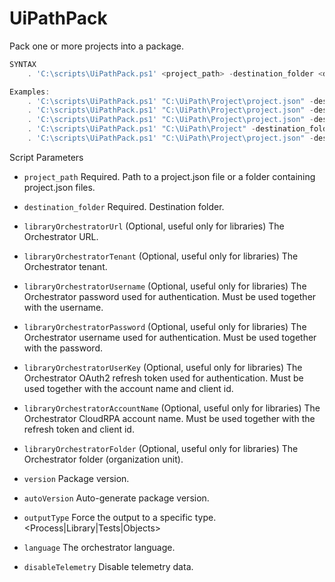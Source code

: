 
# UiPathPack
 Pack one or more projects into a package.
```PowerShell
SYNTAX
    . 'C:\scripts\UiPathPack.ps1' <project_path> -destination_folder <destination_folder> [-version <version>] [-autoVersion] [-outputType <Process|Library|Tests|Objects>] [-libraryOrchestratorUrl <orchestrator_url> -libraryOrchestratorTenant <orchestrator_tenant>] [-libraryOrchestratorUsername <orchestrator_user> --libraryOrchestratorPassword <orchestrator_pass>] [-libraryOrchestratorUserKey <UserKey> -libraryOrchestratorAccountName <account_name>] [-libraryOrchestratorFolder <folder>] [-language <language>]

Examples:
    . 'C:\scripts\UiPathPack.ps1' "C:\UiPath\Project\project.json" -destination_folder "C:\UiPath\Package"
    . 'C:\scripts\UiPathPack.ps1' "C:\UiPath\Project\project.json" -destination_folder "C:\UiPath\Package" -version 1.0.6820.22047
    . 'C:\scripts\UiPathPack.ps1' "C:\UiPath\Project\project.json" -destination_folder "C:\UiPath\Package" -autoVersion
    . 'C:\scripts\UiPathPack.ps1' "C:\UiPath\Project" -destination_folder "C:\UiPath\Package"
    . 'C:\scripts\UiPathPack.ps1' "C:\UiPath\Project\project.json" -destination_folder "C:\UiPath\Package" -outputType Tests -language en-US

```
Script Parameters
-  `project_path` 
     Required. Path to a project.json file or a folder containing project.json files.

-  `destination_folder` 
     Required. Destination folder.

-  `libraryOrchestratorUrl` 
    (Optional, useful only for libraries) The Orchestrator URL.

-  `libraryOrchestratorTenant` 
    (Optional, useful only for libraries) The Orchestrator tenant.

-  `libraryOrchestratorUsername`
    (Optional, useful only for libraries) The Orchestrator password used for authentication. Must be used together with the username.

-  `libraryOrchestratorPassword`
    (Optional, useful only for libraries) The Orchestrator username used for authentication. Must be used together with the password.

-  `libraryOrchestratorUserKey`
    (Optional, useful only for libraries) The Orchestrator OAuth2 refresh token used for authentication. Must be used together with the account name and client id.

-  `libraryOrchestratorAccountName`
    (Optional, useful only for libraries) The Orchestrator CloudRPA account name. Must be used together with the refresh token and client id.

-  `libraryOrchestratorFolder`
    (Optional, useful only for libraries) The Orchestrator folder (organization unit).

-  `version`
    Package version.

-  `autoVersion`
    Auto-generate package version.

-  `outputType`
    Force the output to a specific type. <Process|Library|Tests|Objects>

-  `language`
    The orchestrator language.

-  `disableTelemetry`
    Disable telemetry data.
